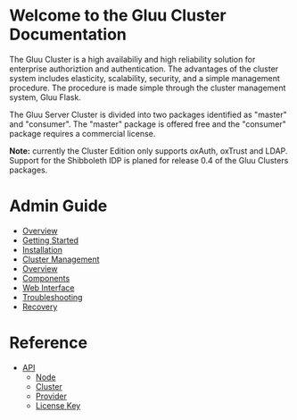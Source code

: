 # Welcome to the Gluu Cluster Documentation

The Gluu Cluster is a high availabiliy and high reliability solution for enterprise authoriztion and authentication.
The advantages of the cluster system includes elasticity, scalability, security, and a simple management procedure.
The procedure is made simple through the cluster management system, Gluu Flask.

The Gluu Server Cluster is divided into two packages identified as "master" and "consumer". The "master" package is offered free and the "consumer" package requires a commercial license.

**Note:** currently the Cluster Edition only supports oxAuth, oxTrust and LDAP. Support for the Shibboleth IDP
is planed for release 0.4 of the Gluu Clusters packages.

# Admin Guide
- [Overview](./admin-guide/overview/index.md)
- [Getting Started](./admin-guide/getting-started/index.md)
- [Installation](./admin-guide/installation/index.md)
- [Cluster Management](./admin-guide/cluster-management/index.md)
- [Overview](./admin-guide/overview/index.md)
- [Components](./admin-guide/components/index.md)
- [Web Interface](./admin-guide/webui/index.md)
- [Troubleshooting](./admin-guide/troubleshooting/index.md)
- [Recovery](./admin-guide/recovery/index.md)

# Reference
- [API](./reference/api/index.md)
  - [Node](./reference/api/node.md)
  - [Cluster](./reference/api/cluster.md)
  - [Provider](./reference/api/provider.md)
  - [License Key](./reference/api/license_key.md)
